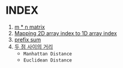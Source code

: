# INDEX
1. [m * n matrix](m_by_n_matrix.md)
2. [Mapping 2D array index to 1D array index](Mapping_2D_to_1D.md)
3. [prefix sum](prefix_sum.md)
4. [두 점 사이의 거리](Distance_Between_Two_Points.md)
   - `Manhattan Distance`
   - `Euclidean Distance`
